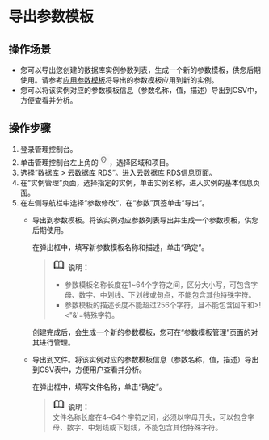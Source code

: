 # 导出参数模板<a name="rds_pg_08_0042"></a>

## 操作场景<a name="zh-cn_topic_0171122608_section2406221536"></a>

-   您可以导出您创建的数据库实例参数列表，生成一个新的参数模板，供您后期使用。请参考[应用参数模板](应用参数模板（PostgreSQL）.md)将导出的参数模板应用到新的实例。
-   您可以将该实例对应的参数模板信息（参数名称，值，描述）导出到CSV中，方便查看并分析。

## 操作步骤<a name="zh-cn_topic_0171122608_section1472455119616"></a>

1.  登录管理控制台。
2.  单击管理控制台左上角的![](figures/Region灰色图标.png)，选择区域和项目。
3.  选择“数据库  \>  云数据库 RDS“。进入云数据库 RDS信息页面。
4.  在“实例管理“页面，选择指定的实例，单击实例名称，进入实例的基本信息页面。
5.  在左侧导航栏中选择“参数修改“，在“参数”页签单击“导出“。
    -   导出到参数模板。将该实例对应参数列表导出并生成一个参数模板，供您后期使用。

        在弹出框中，填写新参数模板名称和描述，单击“确定”。

        >![](public_sys-resources/icon-note.gif) **说明：**   
        >-   参数模板名称长度在1\~64个字符之间，区分大小写，可包含字母、数字、中划线、下划线或句点，不能包含其他特殊字符。  
        >-   参数模板的描述长度不能超过256个字符，且不能包含回车和\>!<"&'=特殊字符。  

        创建完成后，会生成一个新的参数模板，您可在“参数模板管理”页面的对其进行管理。

    -   导出到文件。将该实例对应的参数模板信息（参数名称，值，描述）导出到CSV表中，方便用户查看并分析。

        在弹出框中，填写文件名称，单击“确定”。

        >![](public_sys-resources/icon-note.gif) **说明：**   
        >文件名称长度在4\~64个字符之间，必须以字母开头，可以包含字母、数字、中划线或下划线，不能包含其他特殊字符。  




